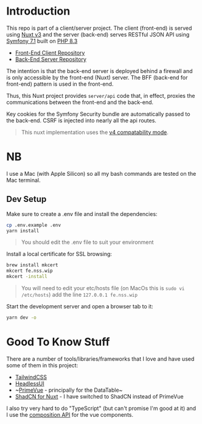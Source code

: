 # Introduction

This repo is part of a client/server project. The client (front-end) is served using
[Nuxt v3](https://nuxt.com) and the server (back-end) serves RESTful JSON API
using [Symfony 7.1](https://symfony.com) built on [PHP 8.3](https://php.net)

- [Front-End Client Repository](https://github.com/chrisnoden/nuxt-symfony-client)
- [Back-End Server Repository](https://github.com/chrisnoden/nuxt-symfony-server)

The intention is that the back-end server is deployed behind a firewall and is only
accessible by the front-end (Nuxt) server. The BFF (back-end for front-end) pattern
is used in the front-end.

Thus, this Nuxt project provides `server/api` code that, in effect, 
proxies the communications between the front-end and the back-end.

Key cookies for the Symfony Security bundle are automatically passed
to the back-end. CSRF is injected into nearly all the api routes.

> This nuxt implementation uses the 
> [v4 compatability mode](https://nuxt.com/docs/api/nuxt-config#compatibilityversion).

# NB

I use a Mac (with Apple Silicon) so all my bash commands are tested 
on the Mac terminal.

## Dev Setup

Make sure to create a .env file and install the dependencies:
```bash
cp .env.example .env
yarn install
```

> You should edit the .env file to suit your environment

Install a local certificate for SSL browsing:
```bash
brew install mkcert
mkcert fe.nss.wip
mkcert -install
```

> You will need to edit your etc/hosts file (on MacOs this is `sudo vi /etc/hosts`)
> add the line `127.0.0.1 fe.nss.wip`
> 

Start the development server and open a browser tab to it:
```bash
yarn dev -o
```

# Good To Know Stuff

There are a number of tools/libraries/frameworks that I love and have used
some of them in this project:

- [TailwindCSS](https://tailwindcss.com/)
- [HeadlessUI](https://headlessui.com/v1/vue)
- ~[PrimeVue](https://primevue.org/) - principally for the DataTable~
- [ShadCN for Nuxt](https://nuxt.com/modules/shadcn) - I have switched to ShadCN instead of PrimeVue

I also try very hard to do "TypeScript" (but can't promise I'm good at it)
and I use the [composition API](https://vuejs.org/guide/extras/composition-api-faq.html)
for the vue components.

